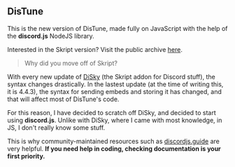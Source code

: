 ## DisTune

This is the new version of DisTune, made fully on JavaScript with the help of the **discord.js** NodeJS library.

Interested in the Skript version? Visit the public archive [here](https://github.com/CerialPvP/distune-sk).

> Why did you move off of Skript?

With every new update of [DiSky](https://github.com/DiSkyOrg/DiSky/releases/tag/4.4.3) (the Skript addon for Discord stuff), the syntax changes drastically. In the lastest update (at the time of writing this, it is 4.4.3), the syntax for sending embeds and storing it has changed, and that will affect most of DisTune's code.

For this reason, I have decided to scratch off DiSky, and decided to start using **discord.js**. Unlike with DiSky, where I came with most knowledge, in JS, I don't really know some stuff.

This is why community-maintained resources such as [discordjs.guide](https://discordjs.guide) are very helpful. **If you need help in coding, checking documentation is your first priority.**
